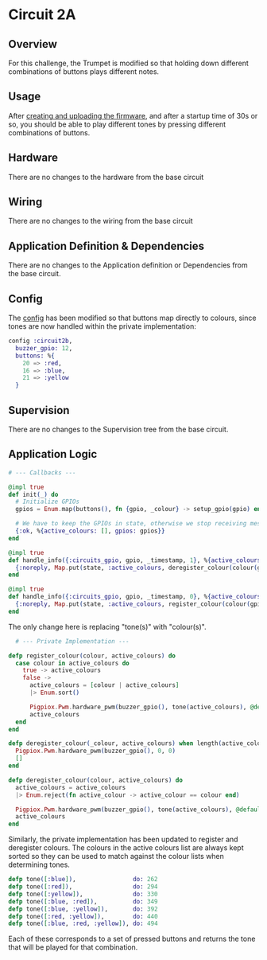 # Circuit 2A

## Overview

For this challenge, the Trumpet is modified so that holding down different combinations of buttons plays different notes.

## Usage

After [creating and uploading the firmware](../../FIRMWARE.md), and after a startup time of 30s or so, you should be able to play different tones by pressing different combinations of buttons.

## Hardware

There are no changes to the hardware from the base circuit

## Wiring

There are no changes to the wiring from the base circuit


## Application Definition & Dependencies

There are no changes to the Application definition or Dependencies from the base circuit.

## Config

The [config](./config/config.exs) has been modified so that buttons map directly to colours, since tones are now handled within the private implementation:

```elixir
config :circuit2b,
  buzzer_gpio: 12,
  buttons: %{
    20 => :red,
    16 => :blue,
    21 => :yellow
  }
```

## Supervision

There are no changes to the Supervision tree from the base circuit.

## Application Logic

```elixir
# --- Callbacks ---

@impl true
def init(_) do
  # Initialize GPIOs
  gpios = Enum.map(buttons(), fn {gpio, _colour} -> setup_gpio(gpio) end)

  # We have to keep the GPIOs in state, otherwise we stop receiving messages!
  {:ok, %{active_colours: [], gpios: gpios}}
end

@impl true
def handle_info({:circuits_gpio, gpio, _timestamp, 1}, %{active_colours: active_colours} = state) do
  {:noreply, Map.put(state, :active_colours, deregister_colour(colour(gpio), active_colours))}
end

@impl true
def handle_info({:circuits_gpio, gpio, _timestamp, 0}, %{active_colours: active_colours} = state) do
  {:noreply, Map.put(state, :active_colours, register_colour(colour(gpio), active_colours))}
end
```

The only change here is replacing "tone(s)" with "colour(s)".

```elixir
  # --- Private Implementation ---

defp register_colour(colour, active_colours) do
  case colour in active_colours do
    true -> active_colours
    false ->
      active_colours = [colour | active_colours]
      |> Enum.sort()

      Pigpiox.Pwm.hardware_pwm(buzzer_gpio(), tone(active_colours), @default_volume)
      active_colours
  end
end

defp deregister_colour(_colour, active_colours) when length(active_colours) <= 1 do
  Pigpiox.Pwm.hardware_pwm(buzzer_gpio(), 0, 0)
  []
end

defp deregister_colour(colour, active_colours) do
  active_colours = active_colours
  |> Enum.reject(fn active_colour -> active_colour == colour end)

  Pigpiox.Pwm.hardware_pwm(buzzer_gpio(), tone(active_colours), @default_volume)
  active_colours
end
```

Similarly, the private implementation has been updated to register and deregister colours.  The colours in the active colours list are always kept sorted so they can be used to match against the colour lists when determining tones.

```elixir
defp tone([:blue]),                do: 262
defp tone([:red]),                 do: 294
defp tone([:yellow]),              do: 330
defp tone([:blue, :red]),          do: 349
defp tone([:blue, :yellow]),       do: 392
defp tone([:red, :yellow]),        do: 440
defp tone([:blue, :red, :yellow]), do: 494
```

Each of these corresponds to a set of pressed buttons and returns the tone that will be played for that combination.





